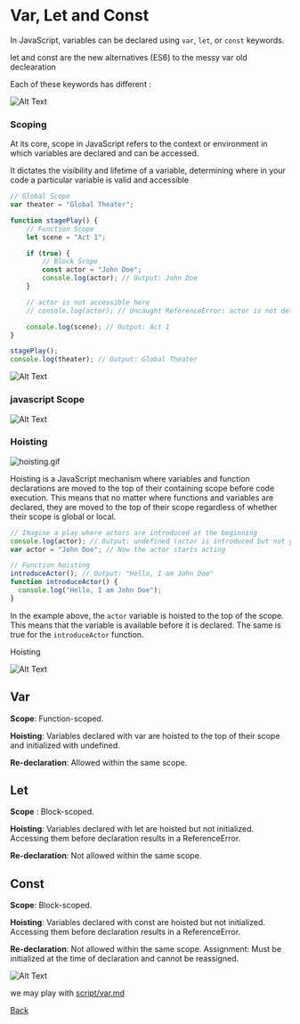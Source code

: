 # Var, Let and Const #

In JavaScript, variables can be declared using `var`, `let`, or `const` keywords. 

let and const are the new alternatives (ES6) to the messy var old declearation 

Each of these keywords has different :

![Alt Text](Asset/concept-var.png)


### Scoping ### 
At its core, scope in JavaScript refers to the context or environment in which variables are declared and can be accessed.

It dictates the visibility and lifetime of a variable, determining where in your code a particular variable is valid and accessible


```javascript
// Global Scope
var theater = "Global Theater";

function stagePlay() {
    // Function Scope
    let scene = "Act 1";

    if (true) {
        // Block Scope
        const actor = "John Doe";
        console.log(actor); // Output: John Doe
    }

    // actor is not accessible here
    // console.log(actor); // Uncaught ReferenceError: actor is not defined

    console.log(scene); // Output: Act 1
}

stagePlay();
console.log(theater); // Output: Global Theater
```


![Alt Text](Asset/Scope.gif)

### javascript Scope ###

![Alt Text](Asset/scope.webp)

### Hoisting ### 

![hoisting.gif](Asset/hoisting2.gif)

Hoisting is a JavaScript mechanism where variables and function declarations are moved to the top of their containing scope before code execution.
This means that no matter where functions and variables are declared, they are moved to the top of their scope regardless of whether their scope is global or local.


```javascript
// Imagine a play where actors are introduced at the beginning
console.log(actor); // Output: undefined (actor is introduced but not yet acting)
var actor = "John Doe"; // Now the actor starts acting

// Function hoisting
introduceActor(); // Output: "Hello, I am John Doe"
function introduceActor() {
  console.log("Hello, I am John Doe");
}
```

In the example above, the `actor` variable is hoisted to the top of the scope. This means that the variable is available before it is declared. The same is true for the `introduceActor` function.

Hoisting

![Alt Text](Asset/Hoisting.gif)



## Var ##
**Scope**: Function-scoped.

**Hoisting**: Variables declared with var are hoisted to the top of their scope and initialized with undefined.

**Re-declaration**: Allowed within the same scope.


## Let ## 
**Scope** : Block-scoped.

**Hoisting**: Variables declared with let are hoisted but not initialized. Accessing them before declaration results in a ReferenceError.

**Re-declaration**: Not allowed within the same scope.


## Const ## 
**Scope**: Block-scoped.

**Hoisting**: Variables declared with const are hoisted but not initialized. 
Accessing them before declaration results in a ReferenceError.

**Re-declaration**: Not allowed within the same scope.
Assignment: Must be initialized at the time of declaration and cannot be reassigned.

![Alt Text](Asset/const.gif)

we may play with [script/var.md](https://github.com/parane/web-development/blob/javascript/var-let-const/script/var.md)

[Back](https://github.com/parane/web-development/tree/javascript?tab=readme-ov-file#table-of-content)